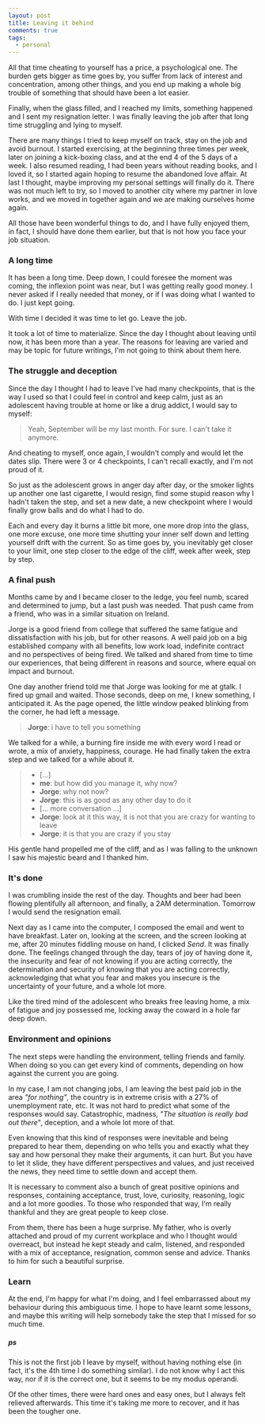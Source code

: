 ```yaml
---
layout: post
title: Leaving it behind
comments: true
tags:
  - personal
---
```


All that time cheating to yourself has a price, a psychological one. The
burden gets bigger as time goes by, you suffer from lack of interest and
concentration, among other things, and you end up making a whole big trouble
of something that should have been a lot easier.

Finally, when the glass filled, and I reached my limits, something happened
and I sent my resignation letter. I was finally leaving the job after that
long time struggling and lying to myself.

There are many things I tried to keep myself on track, stay on the job and
avoid burnout.  I started exercising, at the beginning three times per week,
later on joining a kick-boxing class, and at the end 4 of the 5 days of a
week. I also resumed reading, I had been years without reading books, and I
loved it, so I started again hoping to resume the abandoned love affair. At
last I thought, maybe improving my personal settings will finally do it. There
was not much left to try, so I moved to another city where my partner in love
works, and we moved in together again and we are making ourselves home again.

All those have been wonderful things to do, and I have fully enjoyed them, in
fact, I should have done them earlier, but that is not how you face your job
situation.

### A long time

It has been a long time. Deep down, I could foresee the moment was coming, the
inflexion point was near, but I was getting really good money. I never asked
if I really needed that money, or if I was doing what I wanted to do. I just
kept going.

With time I decided it was time to let go. Leave the job.

It took a lot of time to materialize. Since the day I thought about leaving
until now, it has been more than a year. The reasons for leaving are varied
and may be topic for future writings, I'm not going to think about them here.

### The struggle and deception

Since the day I thought I had to leave I've had many checkpoints, that is the
way I used so that I could feel in control and keep calm, just as an
adolescent having trouble at home or like a drug addict, I would say to
myself:

  > Yeah, September will be my last month. For sure. I can't take it anymore.

And cheating to myself, once again, I wouldn't comply and would let the dates
slip. There were 3 or 4 checkpoints, I can't recall exactly, and I'm not proud
of it.

So just as the adolescent grows in anger day after day, or the smoker lights
up another one last cigarette, I would resign, find some stupid reason why I
hadn't taken the step, and set a new date, a new checkpoint where I would
finally grow balls and do what I had to do.

Each and every day it burns a little bit more, one more drop into the glass,
one more excuse, one more time shutting your inner self down and letting
yourself drift with the current. So as time goes by, you inevitably get closer
to your limit, one step closer to the edge of the cliff, week after week, step
by step.

### A final push

Months came by and I became closer to the ledge, you feel numb, scared and
determined to jump, but a last push was needed. That push came from a friend,
who was in a similar situation on Ireland.

Jorge is a good friend from college that suffered the same fatigue and
dissatisfaction with his job, but for other reasons. A well paid job on a big
established company with all benefits, low work load, indefinite contract and
no perspectives of being fired. We talked and shared from time to time our
experiences, that being different in reasons and source, where equal on impact
and burnout.

One day another friend told me that Jorge was looking for me at gtalk. I fired
up gmail and waited. Those seconds, deep on me, I knew something, I
anticipated it. As the page opened, the little window peaked blinking from the
corner, he had left a message.

  > **Jorge**: i have to tell you something

We talked for a while, a burning fire inside me with every word I read or
wrote, a mix of anxiety, happiness, courage. He had finally taken the extra
step and we talked for a while about it.

  > * [...]
  > * **me**: but how did you manage it, why now?
  > * **Jorge**: why not now?
  > * **Jorge**: this is as good as any other day to do it
  > * [... more conversation ...]
  > * **Jorge**: look at it this way, it is not that you are crazy for wanting to
  >   leave
  > * **Jorge**: it is that you are crazy if you stay

His gentle hand propelled me of the cliff, and as I was falling to the unknown
I saw his majestic beard and I thanked him.

### It's done

I was crumbling inside the rest of the day. Thoughts and beer had been flowing
plentifully all afternoon, and finally, a 2AM determination. Tomorrow I would
send the resignation email.

Next day as I came into the computer, I composed the email and went to have
breakfast. Later on, looking at the screen, and the screen looking at me,
after 20 minutes fiddling mouse on hand, I clicked *Send*. It was finally
done. The feelings changed through the day, tears of joy of having done it,
the insecurity and fear of not knowing if you are acting correctly, the
determination and security of knowing that you are acting correctly,
acknowledging that what you fear and makes you insecure is the uncertainty of
your future, and a whole lot more.

Like the tired mind of the adolescent who breaks free leaving home, a mix of
fatigue and joy possessed me, locking away the coward in a hole far deep down.

### Environment and opinions

The next steps were handling the environment, telling friends and family.
When doing so you can get every kind of comments, depending on how against the
current you are going.

In my case, I am not changing jobs, I am leaving the best paid job in the area
*"for nothing"*, the country is in extreme crisis with a 27% of unemployment
rate, etc. It was not hard to predict what some of the responses would say.
Catastrophic, madness, *"The situation is really bad out there"*, deception,
and a whole lot more of that.

Even knowing that this kind of responses were inevitable and being prepared to
hear them, depending on who tells you and exactly what they say and how
personal they make their arguments, it can hurt. But you have to let it slide,
they have different perspectives and values, and just received the news, they
need time to settle down and accept them.

It is necessary to comment also a bunch of great positive opinions and
responses, containing acceptance, trust, love, curiosity, reasoning, logic and
a lot more goodies. To those who responded that way, I'm really thankful and
they are great people to keep close.

From them, there has been a huge surprise. My father, who is overly attached
and proud of my current workplace and who I thought would overreact, but
instead he kept steady and calm, listened, and responded with a mix of
acceptance, resignation, common sense and advice. Thanks to him for such a
beautiful surprise.

### Learn

At the end, I'm happy for what I'm doing, and I feel embarrassed about my
behaviour during this ambiguous time. I hope to have learnt some lessons, and
maybe this writing will help somebody take the step that I missed for so much
time.

##### ps

This is not the first job I leave by myself, without having nothing else (in
fact, it's the 4th time I do something similar). I do not know why I act this
way, nor if it is the correct one, but it seems to be my modus operandi.

Of the other times, there were hard ones and easy ones, but I always felt
relieved afterwards. This time it's taking me more to recover, and it has been
the tougher one.


